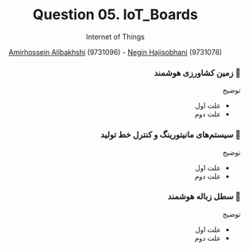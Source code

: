 <div align="center">
  
# Question 05. IoT_Boards
 
Internet of Things
 
[Amirhossein Alibakhshi](https://github.com/amir78729) (9731096) - [Negin Hajisobhani](https://github.com/neginhsobhani) (9731078)
 
</div>


<div dir="rtl">



### 🔸 زمین کشاورزی هوشمند

توضیج
- علت اول
- علت دوم

### 🔸 سیستم‌های مانیتورینگ و کنترل خط تولید

توضیج
- علت اول
- علت دوم

### 🔸 سطل زباله هوشمند

توضیج
- علت اول
- علت دوم



</div>


